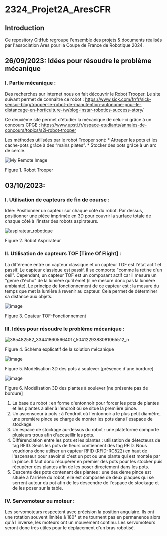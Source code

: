 # 2324_Projet2A_AresCFR
## Introduction
Ce repository GitHub regroupe l'ensemble des projets & documents réalisés par l'association Ares pour la Coupe de France de Robotique 2024.

## 26/09/2023: Idées pour résoudre le problème mécanique 
### I. Partie mécanique : 

Des recherches sur internet nous on fait découvrir le Robot Trooper. 
Le site suivant permet de connaître ce robot : https://www.sick.com/fr/fr/sick-sensor-blog/trooper-le-robot-de-manutention-autonome-pour-le-distancage-en-horticulture-/w/blog-instar-robotics-success-story/

Ce deuxième site permet d'étudier la mécanique de celui-ci grâce à un concours CPGE : https://www.upsti.fr/espace-etudiants/annales-de-concours/topics/s2i-robot-trooper

Les méthodes utilisées par le robot Trooper sont:
    * Attraper les pots et les cache-pots grâce à des “mains plates”. 
    * Stocker des pots grâce à un arc de cercle.

![My Remote Image](https://cdn.sick.com/media/content/hf0/h55/13160303034398.jpg)

Figure 1. Robot Trooper

## 03/10/2023: 
### I. Utilisation de capteurs de fin de course :

Idée: Positionner un capteur sur chaque côté du robot. Par dessus, positionner une pièce imprimée en 3D pour couvrir la surface totale de chaque côté à l'instar des robots aspirateurs.  

![aspirateur_robotique](https://github.com/AresEnsea/2324_Projet2A_AresCFR/assets/114668487/2c2d610f-272f-42f1-89ed-1eb1d0f69897)
                   
Figure 2. Robot Asprirateur
                   
### II. Utilisation de capteurs TOF [Time Of Flight] :

La différence entre un capteur classique et un capteur TOF est l'état actif et passif. Le capteur classique est passif, il se comporte "comme la rétine d'un oeil". Cependant, un capteur TOF est un composant actif car il mesure un "genre d'écho" de la lumière qu'il émet (il ne mesure donc pas la lumière ambiante).
Le principe de fonctionnement de ce capteur est : la mesure du temps que met la lumière à revenir au capteur. Cela permet de déterminer sa distance aux objets. 

![image](https://github.com/AresEnsea/2324_Projet2A_AresCFR/assets/114668487/e778d1c0-ab90-4faa-b162-23a43392d48a)

Figure 3. Cpateur TOF-Fonctionnement 

### III. Idées pour résoudre le problème mécanique :
![385482582_334418605664017_5041229388081065512_n](https://github.com/AresEnsea/2324_Projet2A_AresCFR/assets/134090919/ff0db04e-0340-4904-bc05-9bb8c706db25)

 Figure 4. Schéma explicatif de la solution mécanique 


 ![image](https://github.com/AresEnsea/2324_Projet2A_AresCFR/assets/114668487/fc00809c-a7c1-440f-b016-88b6b85ecbc1)


Figure 5. Modélisation 3D des pots à soulever [présence d'une bordure]


![image](https://github.com/AresEnsea/2324_Projet2A_AresCFR/assets/114668487/547c06f8-0fec-4816-8df1-8cad406a94d9)


Figure 6. Modélisation 3D des plantes à soulever [ne présente pas de bordure]
 
1) La base du robot : en forme d'entonnoir pour forcer les pots de plantes et les plantes à aller à l'endroit où se situe la première pince.
2) Un ascensceur à pots : à l'endroit où l'entonnoir a le plus petit diamètre, une première pince  se charge de monter les pots dans l'esapace de stockage.
3) Un espace de stockage au-dessus du robot : une plateforme comporte plusieurs trous afin d'accueillir les pots.
4) Différenciation entre les pots et les plantes : utilisation de détecteurs de tag RFID. Seuls les pots de fleurs contiennent des tag RFID. Nous voudrions donc utiliser un capteur RFID (RFID-RC522) en haut de l'ascenseur pour savoir si c'est un pot ou une plante qui est montée par la pince. Il faut donc récupérer en premier des pots pour les stocker puis récupérer des plantes afin de les poser directement dans les pots.
5) Descente des pots contenant des plantes : une deuxième pince est située à l'arrière du robot, elle est composée de deux plaques qui se serrent autour du pot afin de les descendre de l'espace de stockage et de les poser sur la table. 


### IV. Servomoteur ou moteur :

Les servomoteurs respectent avec précision la position angulaire. Ils ont une rotation souvent limitée à 180° et ne tournent pas en permanence alors qu'à l'inverse, les moteurs ont un mouvement continu. Les servomoteurs seront donc très utiles pour le déplacement d'un bras robotisé.

